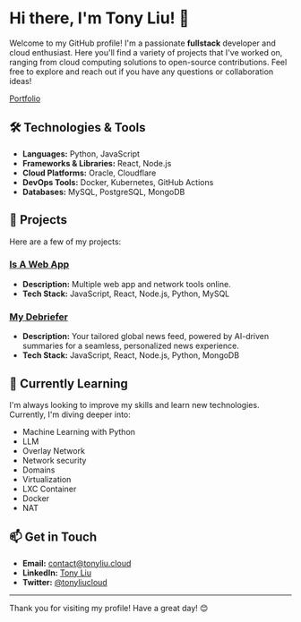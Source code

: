 # Hi there, I'm Tony Liu! 👋

Welcome to my GitHub profile! I'm a passionate **fullstack** developer and cloud enthusiast. Here you'll find a variety of projects that I've worked on, ranging from cloud computing solutions to open-source contributions. Feel free to explore and reach out if you have any questions or collaboration ideas!

[Portfolio](https://tonyliu.cloud)

## 🛠️ Technologies & Tools

- **Languages:** Python, JavaScript
- **Frameworks & Libraries:** React, Node.js
- **Cloud Platforms:** Oracle, Cloudflare
- **DevOps Tools:** Docker, Kubernetes, GitHub Actions
- **Databases:** MySQL, PostgreSQL, MongoDB

## 🌟 Projects

Here are a few of my projects:

### [Is A Web App](https://github.com/isawebapp)
- **Description:** Multiple web app and network tools online.
- **Tech Stack:** JavaScript, React, Node.js, Python, MySQL

### [My Debriefer](https://github.com/mydebriefer)
- **Description:** Your tailored global news feed, powered by AI-driven summaries for a seamless, personalized news experience.
- **Tech Stack:** JavaScript, React, Node.js, Python, MongoDB
  
## 🌱 Currently Learning

I'm always looking to improve my skills and learn new technologies. Currently, I'm diving deeper into:

- Machine Learning with Python
- LLM
- Overlay Network
- Network security
- Domains
- Virtualization
- LXC Container
- Docker
- NAT

## 📫 Get in Touch

- **Email:** contact@tonyliu.cloud
- **LinkedIn:** [Tony Liu](https://www.linkedin.com/in/tonyliuzj)
- **Twitter:** [@tonyliucloud](https://twitter.com/tonyliucloud)

---

Thank you for visiting my profile! Have a great day! 😊
